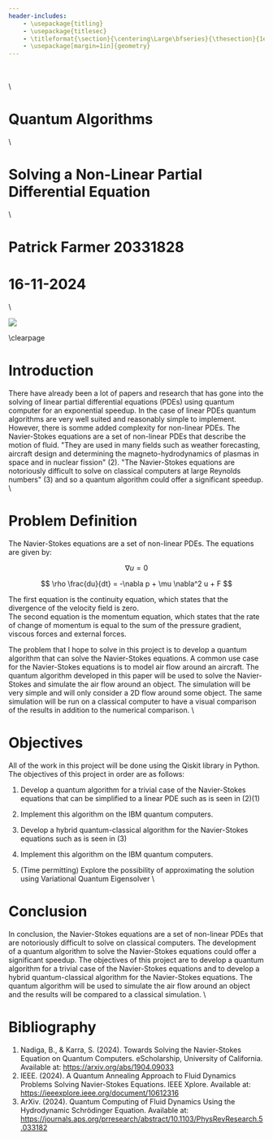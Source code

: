 ```yaml
---
header-includes:
    - \usepackage{titling}
    - \usepackage{titlesec}
    - \titleformat{\section}{\centering\Large\bfseries}{\thesection}{1em}{}
    - \usepackage[margin=1in]{geometry}
---
```


 \
 \
 \

# Quantum Algorithms
 \

# **Solving a Non-Linear Partial Differential Equation**
 \


# Patrick Farmer 20331828
# 16-11-2024
 \

![](https://www.tcd.ie/media/tcd/site-assets/images/tcd-logo.png)

\clearpage

# Introduction

There have already been a lot of papers and research that has gone into the solving of linear partial differential equations (PDEs) using quantum computer for an exponential speedup. In the case of linear PDEs quantum algorithms are very well suited and reasonably simple to implement. However, there is somme added complexity for non-linear PDEs. The Navier-Stokes equations are a set of non-linear PDEs that describe the motion of fluid. "They are used in many fields such as weather forecasting, aircraft design and determining the magneto-hydrodynamics of plasmas in space and in nuclear fission" (2). "The Navier-Stokes equations are notoriously difficult to solve on classical computers at large Reynolds numbers" (3) and so a quantum algorithm could offer a significant speedup.
\

# Problem Definition

The Navier-Stokes equations are a set of non-linear PDEs. The equations are given by:

$$
\nabla u = 0
$$

$$
\rho \frac{du}{dt} = -\nabla p + \mu \nabla^2 u + F
$$

The first equation is the continuity equation, which states that the divergence of the velocity field is zero.\
The second equation is the momentum equation, which states that the rate of change of momentum is equal to the sum of the pressure gradient, viscous forces and external forces.

The problem that I hope to solve in this project is to develop a quantum algorithm that can solve the Navier-Stokes equations. A common use case for the Navier-Stokes equations is to model air flow around an aircraft. The quantum algorithm developed in this paper will be used to solve the Navier-Stokes and simulate the air flow around an object. The simulation will be very simple and will only consider a 2D flow around some object. The same simulation will be run on a classical computer to have a visual comparison of the results in addition to the numerical comparison. 
\

# Objectives

All of the work in this project will be done using the Qiskit library in Python. 
The objectives of this project in order are as follows:

1. Develop a quantum algorithm for a trivial case of the Navier-Stokes equations that can be simplified to a linear PDE such as is seen in (2)(1)

2. Implement this algorithm on the IBM quantum computers.

3. Develop a hybrid quantum-classical algorithm for the Navier-Stokes equations such as is seen in (3)

4. Implement this algorithm on the IBM quantum computers.

5. (Time permitting) Explore the possibility of approximating the solution using Variational Quantum Eigensolver
\

# Conclusion

In conclusion, the Navier-Stokes equations are a set of non-linear PDEs that are notoriously difficult to solve on classical computers. The development of a quantum algorithm to solve the Navier-Stokes equations could offer a significant speedup. The objectives of this project are to develop a quantum algorithm for a trivial case of the Navier-Stokes equations and to develop a hybrid quantum-classical algorithm for the Navier-Stokes equations. The quantum algorithm will be used to simulate the air flow around an object and the results will be compared to a classical simulation.
\

# Bibliography
1. Nadiga, B., & Karra, S. (2024). Towards Solving the Navier-Stokes Equation on Quantum Computers. eScholarship, University of California. Available at: https://arxiv.org/abs/1904.09033
2. IEEE. (2024). A Quantum Annealing Approach to Fluid Dynamics Problems Solving Navier-Stokes Equations. IEEE Xplore. Available at: https://ieeexplore.ieee.org/document/10612316
3. ArXiv. (2024). Quantum Computing of Fluid Dynamics Using the Hydrodynamic Schrödinger Equation. Available at: https://journals.aps.org/prresearch/abstract/10.1103/PhysRevResearch.5.033182